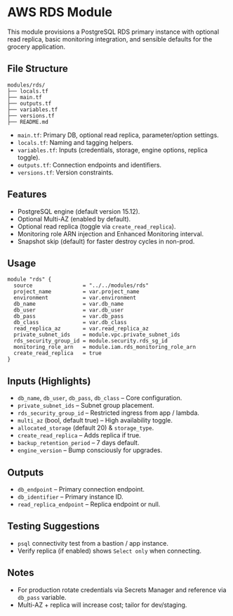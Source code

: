 # AWS RDS Module

This module provisions a PostgreSQL RDS primary instance with optional read replica, basic monitoring integration, and sensible defaults for the grocery application.

## File Structure
```
modules/rds/
├── locals.tf
├── main.tf
├── outputs.tf
├── variables.tf
├── versions.tf
├── README.md
```
- `main.tf`: Primary DB, optional read replica, parameter/option settings.
- `locals.tf`: Naming and tagging helpers.
- `variables.tf`: Inputs (credentials, storage, engine options, replica toggle).
- `outputs.tf`: Connection endpoints and identifiers.
- `versions.tf`: Version constraints.

## Features
- PostgreSQL engine (default version 15.12).
- Optional Multi-AZ (enabled by default).
- Optional read replica (toggle via `create_read_replica`).
- Monitoring role ARN injection and Enhanced Monitoring interval.
- Snapshot skip (default) for faster destroy cycles in non-prod.

## Usage
```hcl
module "rds" {
  source                = "../../modules/rds"
  project_name          = var.project_name
  environment           = var.environment
  db_name               = var.db_name
  db_user               = var.db_user
  db_pass               = var.db_pass
  db_class              = var.db_class
  read_replica_az       = var.read_replica_az
  private_subnet_ids    = module.vpc.private_subnet_ids
  rds_security_group_id = module.security.rds_sg_id
  monitoring_role_arn   = module.iam.rds_monitoring_role_arn
  create_read_replica   = true
}
```

## Inputs (Highlights)
- `db_name`, `db_user`, `db_pass`, `db_class` – Core configuration.
- `private_subnet_ids` – Subnet group placement.
- `rds_security_group_id` – Restricted ingress from app / lambda.
- `multi_az` (bool, default true) – High availability toggle.
- `allocated_storage` (default 20) & `storage_type`.
- `create_read_replica` – Adds replica if true.
- `backup_retention_period` – 7 days default.
- `engine_version` – Bump consciously for upgrades.

## Outputs
- `db_endpoint` – Primary connection endpoint.
- `db_identifier` – Primary instance ID.
- `read_replica_endpoint` – Replica endpoint or null.

## Testing Suggestions
- `psql` connectivity test from a bastion / app instance.
- Verify replica (if enabled) shows `Select only` when connecting.

## Notes
- For production rotate credentials via Secrets Manager and reference via `db_pass` variable.
- Multi-AZ + replica will increase cost; tailor for dev/staging.
